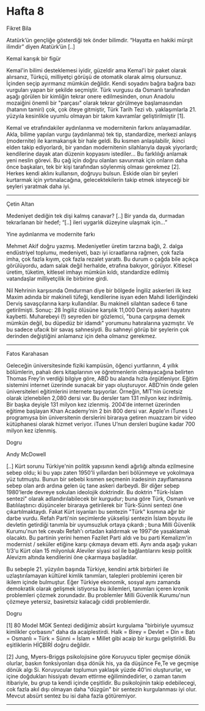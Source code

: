 # Hafta 8

Fikret Bila

Atatürk’ün gençliğe gösterdiği tek önder bilimdir. “Hayatta en hakiki
mürşit ilimdir” diyen Atatürk’ün [..]

Kemal karışık bir figür

Kemal'in bilimi desteklemesi iyidir, güzeldir ama Kemal'i bir paket
olarak alırsanız, Türkçü, milliyetçi görüşü de otomatik olarak almış
olursunuz. İçinden seçip ayırmanız mümkün değildir. Kendi soyadını
bağıra bağıra bazı vurguları yapan bir şekilde seçmiştir. Türk vurgusu
da Osmanlı tarafından aşağı görülen bir kimliğin tekrar onere
edilmesinden, onun Anadolu mozaiğini önemli bir "parçası" olarak
tekrar görülmeye başlamasından (hatanın tamiri) çok, çok öteye
gitmiştir, Türk Tarih Tezi vb. yaklaşımlarla 21. yüzyıla kesinlikle
uyumlu olmayan bir takım kavramlar geliştirilmiştir [1].

Kemal ve etrafındakiler aydınlanma ve modernitenin farkını
anlayamadılar. Akla, bilime yapılan vurgu (aydınlanma) tek tip,
standardize, merkezi anlayış (modernite) ile karmakarışık bir hale
geldi. Bu kısmen anlaşılabilir, ikinci elden takip ediyorlardı, bir
yandan modernitenin silahlarıyla dayak yiyorlardı; kendilerine dayak
atan düzenin kopyasını istediler... Bu farklılığı anlamak yeni neslin
görevi. Bu çağ için doğru olanları savunmak için onların daha önce
başkaları, tek bir kişi tarafından söylenmiş olması gerekmez
[2]. Herkes kendi aklını kullansın, doğruyu bulsun. Eskide olan bir
şeyleri kurtarmak için yırtınalacağına, gelecektekilerin takip etmek
isteyeceği bir şeyleri yaratmak daha iyi.

---

Çetin Altan

Medeniyet dediğin tek dişi kalmış canavar? [..] Bir yanda da, durmadan
tekrarlanan bir hedef; “[..] ileri uygarlık düzeyine ulaşmak için...”

Yine aydınlanma ve modernite farkı

Mehmet Akif doğru yazmış. Medeniyetler üretim tarzına bağlı, 2. dalga
endüstriyel toplumu, medeniyeti, bazı iyi icraatlarına rağmen, çok
fazla imha, çok fazla kıyım, çok fazla rezalet yarattı. Bu durum o
çağda bile açıkça görülüyordu, adam salak değil herhalde, etrafına
bakıyor, görüyor. Kitlesel üretim, tüketim, kitlesel imhayı mümkün
kıldı, standardize edilmiş vatandaşlar milliyetçilik ile birbirine
girdi.

Nil Nehrinin karşısında Omdurman diye bir bölgede İngiliz askerleri
ilk kez Maxim adında bir makineli tüfeği, kendilerine isyan eden Mahdi
liderliğindeki Derviş savaşçılarına karşı kullandılar. Bu makineli
silahtan sadece 6 tane getirilmişti. Sonuç: 28 İngiliz ölüsüne
karşılık 11,000 Derviş askeri hayatını kaybetti. Muharebeyi (!)
seyreden bir gözlemci, "buna çarpışma demek mümkün değil, bu düpedüz
bir idamdı" yorumunu hatıralarına yazmıştır. Ve bu sadece ufacık bir
savaş sahnesiydi. Bu sahneyi görüp bir şeylerin çok derinden
değiştiğini anlamanız için deha olmanız gerekmez.

---

Fatos Karahasan

Geleceğin üniversitesinde fiziki kampüsün, öğenci yurtlarının, 4
yıllık bölümlerin, pahalı ders kitaplarının ve öğretmenlerin
olmayacağına belirten Thomas Frey’in verdiği bilgiye göre, ABD bu
alanda hızla örgütleniyor. Eğitim sistemini internet üzerinde sunacak
bir yapı oluşturuyor. ABD’nin önde gelen üniversiteleri eğitimlerini
internete taşıyorlar. Örneğin, MIT’nin ücretsiz olarak izlenebilen
2,080 dersi var. Bu dersler tam 131 milyon kez indirilmiş. Bir başka
deyişle 131 milyon kez izlenmiş. 2004’de internet üzerinden eğitime
başlayan Khan Academy’nin 2 bin 800 dersi var. Apple’ın iTunes U
programıysa bin üniversitenin derslerini biraraya getiren muazzam bir
video kütüphanesi olarak hizmet veriyor. iTunes U’nun dersleri bugüne
kadar 700 milyon kez izlenmiş.

Dogru

Andy McDowell

[..] Kürt sorunu Türkiye'nin politik yapısının kendi ağırlığı altında
ezilmesine sebep oldu; ki bu yapı zaten 1950'li yıllardan beri
bölünmeye ve yokolmaya yüz tutmuştu. Bunun bir sebebi kısmen seçmenin
iradesinin zayıflamasına sebep olan ardı ardına gelen üç tane askeri
darbeydi. Bir diğer sebep 1980'lerde devreye sokulan ideolojik
doktrindir. Bu doktrin "Türk-İslam sentezi" olarak adlandırılabilecek
bir kurgudur; buna göre Türk, Osmanlı ve Batılılaştırıcı düşünceler
biraraya getirilerek bir Türk-Sünni sentezi öne
çıkartılmaktaydı. Fakat Kürt isyanları bu sentezin "Türk" kısmına ağır
bir darbe vurdu. Refah Parti'nin seçimlerde yükselişi sentezin İslam
boyutu ile devletin getirdiği tanımla bir uyumsuzluk ortaya çıkardı ;
buna Milli Güvenlik Kurumu'nun tek cevabı Refah'ı ortadan kaldırmak ve
1997'de yasaklamak olacaktı. Bu partinin yerini hemen Fazilet Parti
aldı ve bu parti Kemalizm'in modernist / seküler etiğine karşı çıkmaya
devam etti. Aynı anda aşağı yukarı 1/3'u Kürt olan 15 milyonluk
Aleviler siyasi sol ile bağlantılarını kesip politik Alevizm altında
kendilerini öne çıkarmaya başladılar.

Bu sebeple 21. yüzyılın başında Türkiye, kendini artık birbirleri ile
uzlaştırılamayan kültürel kimlik tanımları, talepleri problemini
içeren bir ikilem içinde bulmuştur. Eğer Türkiye ekonomik, sosyal aynı
zamanda demokratik olarak gelişmek istiyorsa bu ikilemleri, tanımları
içeren kronik problemleri çözmek zorundadır. Bu problemler Milli
Güvenlik Kurumu'nun çözmeye yetersiz, basiretsiz kalacağı ciddi
problemlerdir.

Dogru

[1] 80 Model MGK Sentezi dediğimiz absürt kurgulama "birbiriyle
uyumsuz kimlikler çorbasını" daha da acaiplestirdi. Halk = Birey =
Devlet = Din = Batı = Osmanlı = Türk = Sünni = İslam = Millet gibi
acaip bir kurgu geliştirildi. Bu eşitliklerin HİÇBİRİ doğru değildir.

[2] Jung, Myers-Briggs psikolojisine göre Koruyucu tipler geçmişe
dönük olurlar, baskın fonksiyonları dışa dönük his, ya da düşünce
Fe,Te ve geçmişe dönük algı Si. Koruyucular toplumun yaklaşık yüzde
40'ini oluştururlar, ve içine doğdukları hissiyatı devam ettirme
eğilimindedirler, o zaman tanım itibariyle, bu grup ta kendi içinde
çeşitlidir. Bu psikolojinin takip edebilecegi, cok fazla akıl dışı
olmayan daha "düzgün" bir sentezin kurgulanması iyi olur. Mevcut
absürt sentez bu isi daha fazla götüremiyor.

---

